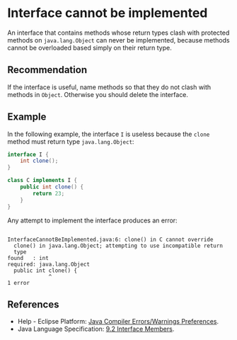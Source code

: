 # Interface cannot be implemented
An interface that contains methods whose return types clash with protected methods on `java.lang.Object` can never be implemented, because methods cannot be overloaded based simply on their return type.


## Recommendation
If the interface is useful, name methods so that they do not clash with methods in `Object`. Otherwise you should delete the interface.


## Example
In the following example, the interface `I` is useless because the `clone` method must return type `java.lang.Object`:


```java
interface I {
    int clone();
}

class C implements I {
    public int clone() {
        return 23;
    }
}
```
Any attempt to implement the interface produces an error:

```

InterfaceCannotBeImplemented.java:6: clone() in C cannot override
  clone() in java.lang.Object; attempting to use incompatible return
  type
found   : int
required: java.lang.Object
  public int clone() {
             ^
1 error

```

## References
* Help - Eclipse Platform: [Java Compiler Errors/Warnings Preferences](https://help.eclipse.org/2020-12/advanced/content.jsp?topic=/org.eclipse.jdt.doc.user/reference/preferences/java/compiler/ref-preferences-errors-warnings.htm).
* Java Language Specification: [9.2 Interface Members](https://docs.oracle.com/javase/specs/jls/se11/html/jls-9.html#jls-9.2).
